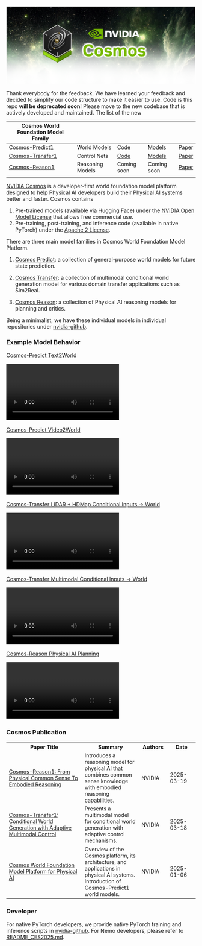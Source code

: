 <p align="center">
    <img src="assets/nvidia-cosmos-header.png" alt="NVIDIA Cosmos Header">
</p>

Thank everybody for the feedback. We have learned your feedback and decided to simplify our code structure to make it easier to use.
Code is this repo **will be deprecated soon**! Please move to the new codebase that is actively developed and maintained. The list of the new

| Cosmos World Foundation Model Family|||||
| ----------------- | ----------------- | ----------------- | ----------------- |----------------- |
| [Cosmos-Predict1](https://github.com/nvidia-cosmos/cosmos-predict1) | World Models | [Code](https://github.com/nvidia-cosmos/cosmos-predict1) | [Models](https://huggingface.co/collections/nvidia/cosmos-predict1-67c9d1b97678dbf7669c89a7) | [Paper](https://arxiv.org/abs/2501.03575) |
| [Cosmos-Transfer1](https://github.com/nvidia-cosmos/cosmos-transfer1) | Control Nets | [Code](https://github.com/nvidia-cosmos/cosmos-transfer1) | [Models](https://huggingface.co/collections/nvidia/cosmos-transfer1-67c9d328196453be6e568d3e) | [Paper](https://arxiv.org/abs/2503.14492) |
| [Cosmos-Reason1](https://github.com/nvidia-cosmos/cosmos-reason1) | Reasoning Models | Coming soon  | Coming soon | [Paper](https://arxiv.org/abs/2503.15558) |
| | | |

[NVIDIA Cosmos](https://www.nvidia.com/cosmos/) is a developer-first world foundation model platform designed to help Physical AI developers build their Physical AI systems better and faster. Cosmos contains

1. Pre-trained models (available via Hugging Face) under the [NVIDIA Open Model License](https://www.nvidia.com/en-us/agreements/enterprise-software/nvidia-open-model-license/) that allows free commercial use.
2. Pre-training, post-training, and inference code (available in native PyTorch) under the [Apache 2 License](https://www.apache.org/licenses/LICENSE-2.0).

There are three main model families in Cosmos World Foundation Model Platform.

1. [Cosmos Predict](https://github.com/nvidia-cosmos/cosmos-predict1): a collection of general-purpose world models for future state prediction.

2. [Cosmos Transfer](https://github.com/nvidia-cosmos/cosmos-transfer1): a collection of multimodal conditional world generation model for various domain transfer applications such as Sim2Real.

3. [Cosmos Reason](https://github.com/nvidia-cosmos/cosmos-reason1): a collection of Physical AI reasoning models for planning and critics.

Being a minimalist, we have these individual models in individual repositories under [nvidia-github](https://github.com/nvidia-cosmos).


### Example Model Behavior
 [Cosmos-Predict Text2World](https://github.com/nvidia-cosmos/cosmos-predict1)

<video src="https://github.com/user-attachments/assets/b001966c-5f5e-4927-a3fe-44d142dd0ab1"> Your browser does not support the video tag.</video>

[Cosmos-Predict Video2World](https://github.com/nvidia-cosmos/cosmos-predict1)

<video src="https://github.com/user-attachments/assets/0bbba982-c6fd-4388-a46f-bf91ce4099ad"> Your browser does not support the video tag. </video>

[Cosmos-Transfer LiDAR + HDMap Conditional Inputs -> World](https://github.com/nvidia-cosmos/cosmos-transfer1)

<video src="https://github.com/user-attachments/assets/71faa274-a238-47c9-b2ae-5b3ea08cb643"> Your browser does not support the video tag. </video>

[Cosmos-Transfer Multimodal Conditional Inputs -> World](https://github.com/nvidia-cosmos/cosmos-transfer1)

<video src="https://github.com/user-attachments/assets/f04f430a-dc64-4ef8-b66a-70625edf860c"> Your browser does not support the video tag. </video>

[Cosmos-Reason Physical AI Planning](https://github.com/nvidia-cosmos/cosmos-transfer1)

<video src="https://github.com/user-attachments/assets/46b8088b-d8ad-46a1-b700-2ed4c8d3fc9c"> Your browser does not support the video tag. </video>

### Cosmos Publication

<table>
  <tr>
    <th width="40%">Paper Title</th>
    <th width="30%">Summary</th>
    <th width="15%">Authors</th>
    <th width="15%">Date</th>
  </tr>
  <tr>
    <td><a href="https://arxiv.org/abs/2503.15558">Cosmos-Reason1: From Physical Common Sense To Embodied Reasoning</a></td>
    <td>Introduces a reasoning model for physical AI that combines common sense knowledge with embodied reasoning capabilities.</td>
    <td>NVIDIA</td>
    <td>2025-03-19</td>
  </tr>
  <tr>
    <td><a href="https://arxiv.org/abs/2503.14492">Cosmos-Transfer1: Conditional World Generation with Adaptive Multimodal Control</a></td>
    <td>Presents a multimodal model for conditional world generation with adaptive control mechanisms.</td>
    <td>NVIDIA</td>
    <td>2025-03-18</td>
  </tr>
  <tr>
    <td><a href="https://arxiv.org/abs/2501.03575">Cosmos World Foundation Model Platform for Physical AI</a></td>
    <td>Overview of the Cosmos platform, its architecture, and applications in physical AI systems. Introduction of Cosmos-Predict1 world models.</td>
    <td>NVIDIA</td>
    <td>2025-01-06</td>
  </tr>
</table>

### Developer
For native PyTorch developers, we provide native PyTorch training and inference scripts in [nvidia-github](https://github.com/nvidia-cosmos). For Nemo developers, please refer to [README_CES2025.md](README_CES2025.md).
